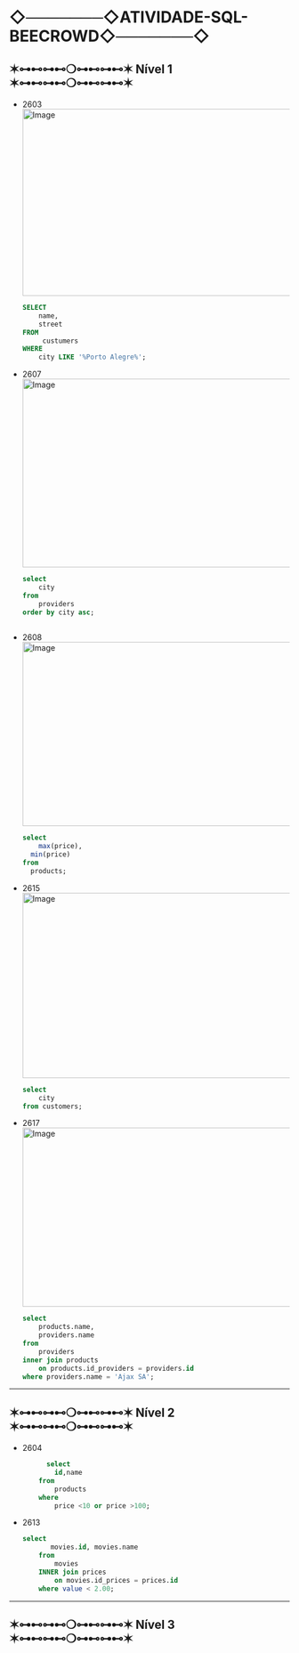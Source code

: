 # ◇───────◇ATIVIDADE-SQL-BEECROWD◇───────◇

## ✶⊶⊷⊶⊷❍⊶⊷⊶⊷✶ Nível 1 ✶⊶⊷⊶⊷❍⊶⊷⊶⊷✶

- 2603
  <img width="1103" height="336" alt="Image" src="https://github.com/user-attachments/assets/3d2bbb9d-cb6a-42f6-ae9c-939ac585ef04" />
    
    ```sql
    SELECT
    	name,
    	street
    FROM
    	 custumers
    WHERE
    	city LIKE '%Porto Alegre%';
    ```
    
- 2607
  <img width="1090" height="339" alt="Image" src="https://github.com/user-attachments/assets/af1368b6-0e8d-4dca-9ba7-5afd15725db7" />
    
    ```sql
    select 
    	city
    from 
    	providers
    order by city asc;
     
    ```
    
- 2608
  <img width="1106" height="331" alt="Image" src="https://github.com/user-attachments/assets/55cb7861-4a9f-4b7f-805a-4681e4d7a924" />
    
    ```sql
    select 
    	max(price),
      min(price)
    from
      products;
    ```
    
- 2615
  <img width="1101" height="333" alt="Image" src="https://github.com/user-attachments/assets/acc43f9b-8849-4404-941f-8ed1f9b31e8b" />
    
    ```sql
    select 
    	city
    from customers;
    ```
    
- 2617
  <img width="1093" height="322" alt="Image" src="https://github.com/user-attachments/assets/f556aa5c-2670-4ce5-a61d-8660aefbce69" />
    
    ```sql
    select 
    	products.name, 
    	providers.name
    from 
    	providers
    inner join products
        on products.id_providers = providers.id
    where providers.name = 'Ajax SA';
    ```
    
---
## ✶⊶⊷⊶⊷❍⊶⊷⊶⊷✶ Nível 2 ✶⊶⊷⊶⊷❍⊶⊷⊶⊷✶

- 2604
    
    ```sql
    	  select
            id,name
        from 
            products
        where
            price <10 or price >100;
    ```
    
- 2613
    
    ```sql
    select 
           movies.id, movies.name 
        from
            movies
        INNER join prices
            on movies.id_prices = prices.id
        where value < 2.00;
    ```    

---

## ✶⊶⊷⊶⊷❍⊶⊷⊶⊷✶ Nível 3 ✶⊶⊷⊶⊷❍⊶⊷⊶⊷✶
